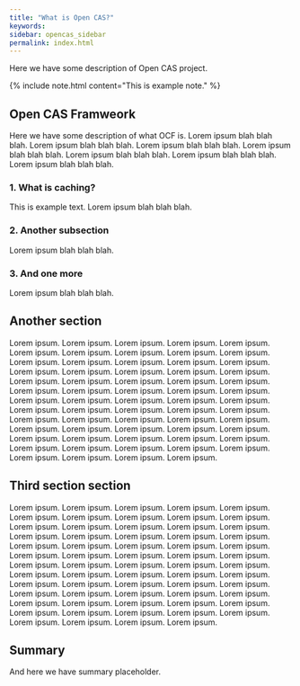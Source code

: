 ```yaml
---
title: "What is Open CAS?"
keywords: 
sidebar: opencas_sidebar
permalink: index.html
---
```


Here we have some description of Open CAS project.

{% include note.html content="This is example note." %}

## Open CAS Framweork

Here we have some description of what OCF is.
Lorem ipsum blah blah blah.
Lorem ipsum blah blah blah.
Lorem ipsum blah blah blah.
Lorem ipsum blah blah blah.
Lorem ipsum blah blah blah.
Lorem ipsum blah blah blah.
Lorem ipsum blah blah blah.

### 1. What is caching?

This is example text. Lorem ipsum blah blah blah.

### 2. Another subsection

Lorem ipsum blah blah blah.

### 3. And one more

Lorem ipsum blah blah blah.

## Another section

Lorem ipsum. Lorem ipsum. Lorem ipsum. Lorem ipsum. Lorem ipsum. Lorem ipsum. Lorem ipsum. Lorem ipsum.
Lorem ipsum. Lorem ipsum. Lorem ipsum. Lorem ipsum. Lorem ipsum. Lorem ipsum. Lorem ipsum. Lorem ipsum.
Lorem ipsum. Lorem ipsum. Lorem ipsum. Lorem ipsum. Lorem ipsum. Lorem ipsum. Lorem ipsum. Lorem ipsum.
Lorem ipsum. Lorem ipsum. Lorem ipsum. Lorem ipsum. Lorem ipsum. Lorem ipsum. Lorem ipsum. Lorem ipsum.
Lorem ipsum. Lorem ipsum. Lorem ipsum. Lorem ipsum. Lorem ipsum. Lorem ipsum. Lorem ipsum. Lorem ipsum.
Lorem ipsum. Lorem ipsum. Lorem ipsum. Lorem ipsum. Lorem ipsum. Lorem ipsum. Lorem ipsum. Lorem ipsum.
Lorem ipsum. Lorem ipsum. Lorem ipsum. Lorem ipsum. Lorem ipsum. Lorem ipsum. Lorem ipsum. Lorem ipsum.
Lorem ipsum. Lorem ipsum. Lorem ipsum. Lorem ipsum. Lorem ipsum. Lorem ipsum. Lorem ipsum. Lorem ipsum.

## Third section section

Lorem ipsum. Lorem ipsum. Lorem ipsum. Lorem ipsum. Lorem ipsum. Lorem ipsum. Lorem ipsum. Lorem ipsum.
Lorem ipsum. Lorem ipsum. Lorem ipsum. Lorem ipsum. Lorem ipsum. Lorem ipsum. Lorem ipsum. Lorem ipsum.
Lorem ipsum. Lorem ipsum. Lorem ipsum. Lorem ipsum. Lorem ipsum. Lorem ipsum. Lorem ipsum. Lorem ipsum.
Lorem ipsum. Lorem ipsum. Lorem ipsum. Lorem ipsum. Lorem ipsum. Lorem ipsum. Lorem ipsum. Lorem ipsum.
Lorem ipsum. Lorem ipsum. Lorem ipsum. Lorem ipsum. Lorem ipsum. Lorem ipsum. Lorem ipsum. Lorem ipsum.
Lorem ipsum. Lorem ipsum. Lorem ipsum. Lorem ipsum. Lorem ipsum. Lorem ipsum. Lorem ipsum. Lorem ipsum.
Lorem ipsum. Lorem ipsum. Lorem ipsum. Lorem ipsum. Lorem ipsum. Lorem ipsum. Lorem ipsum. Lorem ipsum.
Lorem ipsum. Lorem ipsum. Lorem ipsum. Lorem ipsum. Lorem ipsum. Lorem ipsum. Lorem ipsum. Lorem ipsum.

## Summary

And here we have summary placeholder.

